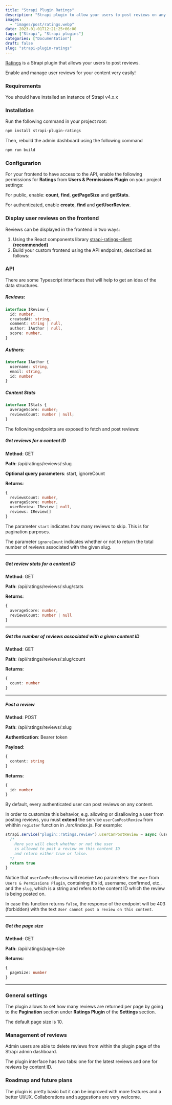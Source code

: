 ```yaml
---
title: "Strapi Plugin Ratings"
description: "Strapi plugin to allow your users to post reviews on any type of content"
images:
  - "images/post/ratings.webp"
date: 2023-01-01T12:21:25+06:00
tags: ["Strapi", "Strapi plugins"]
categories: ["Documentation"]
draft: false
slug: "strapi-plugin-ratings"
---
```


[Ratings](https://npmjs.com/package/strapi-plugin-ratings) is a Strapi plugin that allows your users to post reviews.

Enable and manage user reviews for your content very easily!

### Requirements

You should have installed an instance of Strapi v4.x.x

### Installation

Run the following command in your project root:

```bash
npm install strapi-plugin-ratings
```

Then, rebuild the admin dashboard using the following command

```bash
npm run build
```

### Configurarion

For your frontend to have access to the API, enable the following permissions for **Ratings** from **Users & Permissions Plugin** on your project settings:

For public, enable: **count**, **find**, **getPageSize** and **getStats**.

For authenticated, enable **create**, **find** and **getUserReview**.

### Display user reviews on the frontend

Reviews can be displayed in the frontend in two ways:

1. Using the React components library [strapi-ratings-client](https://npmjs.com/package/strapi-ratings-client) **(recommended)**
2. Build your custom frontend using the API endpoints, described as follows:

### API

There are some Typescript interfaces that will help to get an idea of the data structures.

##### Reviews:

```ts
interface IReview {
  id: number,
  createdAt: string,
  comment: string | null,
  author: IAuthor | null,
  score: number,
}
```

##### Authors:

```ts
interface IAuthor {
  username: string,
  email: string,
  id: number
}
```

##### Content Stats

```ts
interface IStats {
  averageScore: number;
  reviewsCount: number | null;
}
```

The following endpoints are exposed to fetch and post reviews:

##### Get reviews for a content ID

**Method**: GET

**Path**: /api/ratings/reviews/:slug

**Optional query parameters**: start, ignoreCount

**Returns**:

```ts
{
  reviewsCount: number,
  averageScore: number,
  userReview: IReview | null,
  reviews: IReview[]
}
```

The parameter `start` indicates how many reviews to skip. This is for pagination purposes.

The parameter `ignoreCount` indicates whether or not to return the total number of reviews associated with the given slug.

---

##### Get review stats for a content ID

**Method**: GET

**Path**: /api/ratings/reviews/:slug/stats

**Returns**:

```ts
{
  averageScore: number,
  reviewsCount: number | null
}
```

---

##### Get the number of reviews associated with a given content ID

**Method**: GET

**Path**: /api/ratings/reviews/:slug/count

**Returns**:

```ts
{
  count: number
}
```

---

##### Post a review

**Method**: POST

**Path**: /api/ratings/reviews/:slug

**Authentication**: Bearer token

**Payload**:

```ts
{
  content: string
}
```

**Returns**:

```ts
{
  id: number
}
```

By default, every authenticated user can post reviews on any content.

In order to customize this behavior, e.g. allowing or disallowing a user from posting reviews, you must **extend** the service `userCanPostReview` from whithin `register` function in ./src/index.js. For example:

```js
strapi.service("plugin::ratings.review").userCanPostReview = async (user, slug) => {
  /*
    Here you will check whether or not the user
    is allowed to post a review on this content ID
    and return either true or false.
  */
  return true
}
```

Notice that `userCanPostReview` will receive two parameters: the `user` from `Users & Permissions Plugin`, containing it's id, username, confirmed, etc., and the `slug`, which is a string and refers to the content ID which the review is being posted on.

In case this function returns `false`, the response of the endpoint will be 403 (forbidden) with the text `User cannot post a review on this content`.

---

##### Get the page size

**Method**: GET

**Path**: /api/ratings/page-size

**Returns**:

```ts
{
  pageSize: number
}
```

---

### General settings

The plugin allows to set how many reviews are returned per page by going to the **Pagination** section under **Ratings Plugin** of the **Settings** section.

The default page size is 10.

### Management of reviews

Admin users are able to delete reviews from within the plugin page of the Strapi admin dashboard.

The plugin interface has two tabs: one for the latest reviews and one for reviews by content ID.

### Roadmap and future plans

The plugin is pretty basic but it can be improved with more features and a better UI/UX. Collaborations and suggestions are very welcome.

